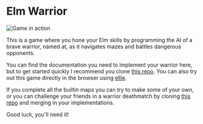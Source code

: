 # Elm Warrior

![Game in action](https://github.com/robinheghan/elm-warrior/blob/master/screen.png?raw=true)

This is a game where you hone your Elm skills by programming the AI of a brave warrior, named at, as it navigates mazes and battles dangerous opponents. 

You can find the documentation you need to implement your warrior here, but to get started quickly I recommend you clone [this repo](https://github.com/robinheghan/elm-warrior-starter). You can also try out this game directly in the browser using [ellie](https://ellie-app.com/989KZm4BrVMa1).

If you complete all the builtin maps you can try to make some of your own, or you can challenge your friends in a warrior deathmatch by cloning [this repo](https://github.com/robinheghan/elm-warrior-multiplayer) and merging in your implementations.

Good luck, you'll need it!
